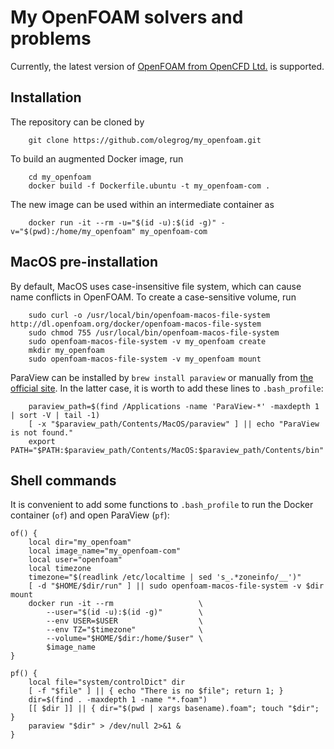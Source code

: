 My OpenFOAM solvers and problems
========

Currently, the latest version of [OpenFOAM from OpenCFD Ltd.](https://www.openfoam.com) is supported.

Installation
-------
The repository can be cloned by
```shell
    git clone https://github.com/olegrog/my_openfoam.git
```
To build an augmented Docker image, run
```shell
    cd my_openfoam
    docker build -f Dockerfile.ubuntu -t my_openfoam-com .
```
The new image can be used within an intermediate container as
```shell
    docker run -it --rm -u="$(id -u):$(id -g)" -v="$(pwd):/home/my_openfoam" my_openfoam-com
```

MacOS pre-installation
-------
By default, MacOS uses case-insensitive file system, which can cause name conflicts in OpenFOAM.
To create a case-sensitive volume, run
```shell
    sudo curl -o /usr/local/bin/openfoam-macos-file-system http://dl.openfoam.org/docker/openfoam-macos-file-system
    sudo chmod 755 /usr/local/bin/openfoam-macos-file-system
    sudo openfoam-macos-file-system -v my_openfoam create
    mkdir my_openfoam
    sudo openfoam-macos-file-system -v my_openfoam mount
```

ParaView can be installed by `brew install paraview` or manually from [the official site](https://www.paraview.org/download/).
In the latter case, it is worth to add these lines to `.bash_profile`:
```shell
    paraview_path=$(find /Applications -name 'ParaView-*' -maxdepth 1 | sort -V | tail -1)
    [ -x "$paraview_path/Contents/MacOS/paraview" ] || echo "ParaView is not found."
    export PATH="$PATH:$paraview_path/Contents/MacOS:$paraview_path/Contents/bin"
```

Shell commands
-------
It is convenient to add some functions to `.bash_profile` to run the Docker container (`of`) and open ParaView (`pf`):
```shell
of() {
    local dir="my_openfoam"
    local image_name="my_openfoam-com"
    local user="openfoam"
    local timezone
    timezone="$(readlink /etc/localtime | sed 's_.*zoneinfo/__')"
    [ -d "$HOME/$dir/run" ] || sudo openfoam-macos-file-system -v $dir mount
    docker run -it --rm                   \
        --user="$(id -u):$(id -g)"        \
        --env USER=$USER                  \
        --env TZ="$timezone"              \
        --volume="$HOME/$dir:/home/$user" \
        $image_name
}

pf() {
    local file="system/controlDict" dir
    [ -f "$file" ] || { echo "There is no $file"; return 1; }
    dir=$(find . -maxdepth 1 -name "*.foam")
    [[ $dir ]] || { dir="$(pwd | xargs basename).foam"; touch "$dir"; }
    paraview "$dir" > /dev/null 2>&1 &
}
```

